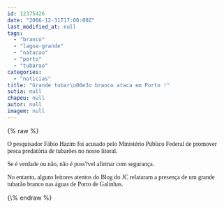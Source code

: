 ```yaml
---
id: 12375426
date: "2006-12-31T17:00:00Z"
last_modified_at: null
tags:
  - "branco"
  - "lagoa-grande"
  - "natacao"
  - "porto"
  - "tubarao"
categories:
  - "noticias"
title: "Grande tubar\u00e3o branco ataca em Porto !"
sutia: null
chapeu: null
autor: null
imagem: null
---
```

{\% raw %}
<p><P><FONT face=Verdana>O pesquisador Fábio Hazim foi acusado pelo Ministério Público Federal de promover pesca predatória de tubarões no nosso litoral.</FONT></P></p>
<p><P><FONT face=Verdana>Se é verdade ou não, não é poss?vel afirmar com segurança.</FONT></P></p>
<p><P><FONT face=Verdana>No entanto, alguns leitores atentos do Blog do JC relataram a presença de um grande tubarão branco nas águas de Porto de Galinhas.</FONT></P> </p>
{\% endraw %}